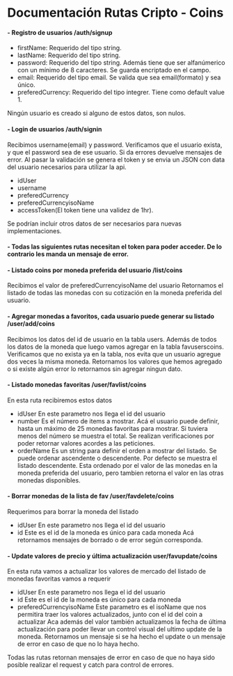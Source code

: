 # Documentación Rutas Cripto - Coins 

#### - Registro de usuarios /auth/signup
* firstName: Requerido del tipo string.
* lastName: Requerido del tipo string.
* password: Requerido del tipo string. Además tiene que ser alfanúmerico con un mínimo de 8 caracteres. Se guarda encriptado en el campo.
* email: Requerido del tipo email. Se valida que sea email(formato) y sea único.
* preferedCurrency: Requerido del tipo integrer. Tiene como default value 1. 

Ningún usuario es creado si alguno de estos datos, son nulos. 

#### - Login de usuarios /auth/signin
Recibimos username(email) y password.
Verificamos que el usuario exista, y que el password sea de ese usuario. Si da errores devuelve mensajes de error.
Al pasar la validación se genera el token y se envia un JSON con data del usuario necesarios para utilizar la api.
* idUser
* username
* preferedCurrency
* preferedCurrencyisoName
* accessToken(El token tiene una validez de 1hr).

Se podrían incluir otros datos de ser necesarios para nuevas implementaciones.

#### - Todas las siguientes rutas necesitan el token para poder acceder. De lo contrario les manda un mensaje de error. 

#### - Listado coins por moneda preferida del usuario /list/coins
Recibimos el valor de preferedCurrencyisoName del usuario
Retornamos el listado de todas las monedas con su cotización en la moneda preferida del usuario.

#### - Agregar monedas a favoritos, cada usuario puede generar su listado /user/add/coins
Recibimos los datos del id de usuario en la tabla users. Además de todos los datos de la moneda que luego vamos agregar en la tabla favuserscoins.
Verificamos que no exista ya en la tabla, nos evita que un usuario agregue dos veces la misma moneda.
Retornamos los valores que hemos agregado o si existe algún error lo retornamos sin agregar ningun dato.

#### - Listado monedas favoritas /user/favlist/coins
En esta ruta recibiremos estos datos
- idUser En este parametro nos llega el id del usuario
- number Es el número de items a mostrar. Acá el usuario puede definir, hasta un máximo de 25 monedas favoritas para mostrar. Si tuviera menos del número se muestra el total. Se realizan verificaciones por poder retornar valores acordes a las peticiones. 
- orderName Es un string para definir el orden a mostrar del listado. Se puede ordenar ascendente o descendente. Por defecto se muestra el listado descendente. Esta ordenado por el valor de las monedas en la moneda preferida del usuario, pero tambien retorna el valor en las otras monedas disponibles.

#### - Borrar monedas de la lista de fav /user/favdelete/coins
Requerimos para borrar la moneda del listado
- idUser En este parametro nos llega el id del usuario
- id Este es el id de la moneda es único para cada moneda
Acá retornamos mensajes de borrado o de error según corresponda.

#### - Update valores de precio y última actualización user/favupdate/coins
En esta ruta vamos a actualizar los valores de mercado del listado de monedas favoritas vamos a requerir
- idUser En este parametro nos llega el id del usuario
- id Este es el id de la moneda es único para cada moneda
- preferedCurrencyisoName Este parametro es el isoName que nos permitira traer los valores actualizados, junto con el id del coin a actualizar
Aca además del valor también actualizamos la fecha de última actualización para poder llevar un control visual del ultimo update de la moneda.
Retornamos un mensaje si se ha hecho el update o un mensaje de error en caso de que no lo haya hecho.

Todas las rutas retornan mensajes de error en caso de que no haya sido posible realizar el request y catch para control de errores.
